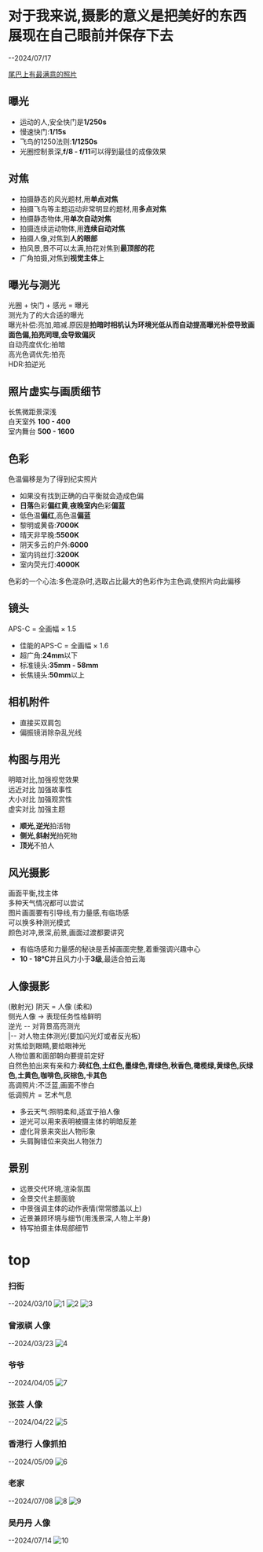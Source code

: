 # 对于我来说,摄影的意义是把美好的东西展现在自己眼前并保存下去

--2024/07/17

[尾巴上有最满意的照片](#top)

## 曝光

* 运动的人,安全快门是**1/250s**  
* 慢速快门:**1/15s**
* 飞鸟的1250法则:**1/1250s**
* 光圈控制景深,**f/8 - f/11**可以得到最佳的成像效果  

## 对焦

* 拍摄静态的风光题材,用**单点对焦**
* 拍摄飞鸟等主题运动非常明显的题材,用**多点对焦**
* 拍摄静态物体,用**单次自动对焦**
* 拍摄连续运动物体,用**连续自动对焦**
* 拍摄人像,对焦到**人的眼部**
* 拍风景,景不可以太满,拍花对焦到**最顶部的花**
* 广角拍摄,对焦到**视觉主体**上

## 曝光与测光

光圈 + 快门 + 感光 = 曝光  
测光为了的大合适的曝光  
曝光补偿:亮加,暗减.原因是**拍暗时相机认为环境光低从而自动提高曝光补偿导致画面色偏,拍亮同理,会导致偏灰**  
自动亮度优化:拍暗  
高光色调优先:拍亮  
HDR:拍逆光  

## 照片虚实与画质细节

长焦微距景深浅  
白天室外 **100 - 400**  
室内舞台 **500 - 1600**  

## 色彩  

色温偏移是为了得到纪实照片  
* 如果没有找到正确的白平衡就会造成色偏  
* **日落**色彩**偏红黄**,**夜晚室内**色彩**偏蓝**  
* 低色温**偏红**,高色温**偏蓝**  
* 黎明或黄昏:**7000K**  
* 晴天非早晚:**5500K**  
* 阴天多云的户外:**6000**  
* 室内钨丝灯:**3200K**  
* 室内荧光灯:**4000K**

色彩的一个心法:多色混杂时,选取占比最大的色彩作为主色调,使照片向此偏移

## 镜头

APS-C = 全画幅 × 1.5

* 佳能的APS-C = 全画幅 × 1.6  
* 超广角:**24mm**以下  
* 标准镜头:**35mm - 58mm**  
* 长焦镜头:**50mm**以上  

## 相机附件

* 直接买双肩包  
* 偏振镜消除杂乱光线  

## 构图与用光

明暗对比,加强视觉效果    
远近对比 加强故事性  
大小对比 加强观赏性  
虚实对比 加强主题  

* **顺光,逆光**拍活物  
* **侧光,斜射光**拍死物  
* **顶光**不拍人

## 风光摄影 

画面平衡,找主体  
多种天气情况都可以尝试  
图片画面要有引导线,有力量感,有临场感  
可以换多种测光模式  
颜色对冲,景深,前景,画面过渡都要讲究  

* 有临场感和力量感的秘诀是丢掉画面完整,着重强调兴趣中心  
* **10 - 18°C**并且风力小于**3级**,最适合拍云海

## 人像摄影

(散射光) 阴天 = 人像 (柔和)   
侧光人像 -> 表现任务性格鲜明  
逆光 -- 对背景高亮测光  
|-- 对人物主体测光(要加闪光灯或者反光板)  
对焦给到眼睛,要给眼神光  
人物位置和面部朝向要提前定好  
自然色拍出来有亲和力:**砖红色,土红色,墨绿色,青绿色,秋香色,橄榄绿,黄绿色,灰绿色,土黄色,咖啡色,灰棕色,卡其色**  
高调照片:不泛蓝,画面不惨白  
低调照片 = 艺术气息

* 多云天气:照明柔和,适宜于拍人像  
* 逆光可以用来表明被摄主体的明暗反差  
* 虚化背景来突出人物形象  
* 头肩胸错位来突出人物张力  

## 景别 

* 远景交代环境,渲染氛围  
* 全景交代主题面貌  
* 中景强调主体的动作表情(常常膝盖以上)   
* 近景兼顾环境与细节(用浅景深,人物上半身)  
* 特写拍摄主体局部细节

# top
### 扫街
--2024/03/10
![1](/Learning/img-tree/Camerist/1.jpg)
![2](/Learning/img-tree/Camerist/2.jpg)
![3](/Learning/img-tree/Camerist/3.jpg)

### 曾淑祺 人像
--2024/03/23
![4](/Learning/img-tree/Camerist/4.jpg)

### 爷爷
--2024/04/05
![7](/Learning/img-tree/Camerist/7.jpg)

### 张芸 人像
--2024/04/22
![5](/Learning/img-tree/Camerist/5.jpg)

### 香港行 人像抓拍
--2024/05/09
![6](/Learning/img-tree/Camerist/6.jpg)

### 老家
--2024/07/08
![8](/Learning/img-tree/Camerist/8.jpg)
![9](/Learning/img-tree/Camerist/9.jpg)

### 吴丹丹 人像
--2024/07/14
![10](/Learning/img-tree/Camerist/10.jpg)
